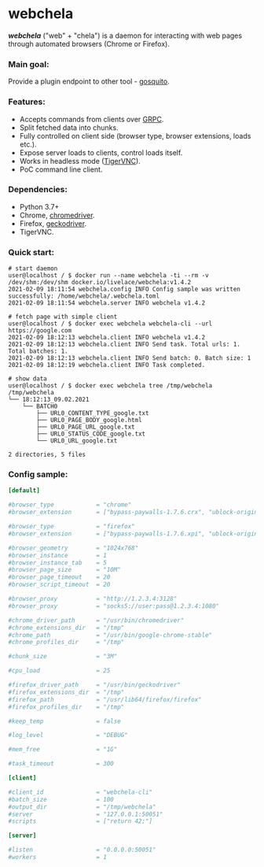 # webchela


***webchela*** ("web" + "chela") is a daemon for interacting with web pages through automated browsers (Chrome or Firefox). 

### Main goal:

Provide a plugin endpoint to other tool - [gosquito](https://github.com/livelace/gosquito). 

### Features:

* Accepts commands from clients over [GRPC](https://grpc.io/). 
* Split fetched data into chunks.
* Fully controlled on client side (browser type, browser extensions, loads etc.). 
* Expose server loads to clients, control loads itself.
* Works in headless mode ([TigerVNC](https://wiki.archlinux.org/index.php/TigerVNC)).
* PoC command line client.

### Dependencies:

* Python 3.7+
* Chrome, [chromedriver](https://chromedriver.chromium.org/).
* Firefox, [geckodriver](https://github.com/mozilla/geckodriver).
* TigerVNC.

### Quick start:

```shell script
# start daemon
user@localhost / $ docker run --name webchela -ti --rm -v /dev/shm:/dev/shm docker.io/livelace/webchela:v1.4.2
2021-02-09 18:11:54 webchela.config INFO Config sample was written successfully: /home/webchela/.webchela.toml
2021-02-09 18:11:54 webchela.server INFO webchela v1.4.2

# fetch page with simple client
user@localhost / $ docker exec webchela webchela-cli --url https://google.com
2021-02-09 18:12:13 webchela.client INFO webchela v1.4.2
2021-02-09 18:12:13 webchela.client INFO Send task. Total urls: 1. Total batches: 1.
2021-02-09 18:12:13 webchela.client INFO Send batch: 0. Batch size: 1
2021-02-09 18:12:19 webchela.client INFO Task completed.

# show data
user@localhost / $ docker exec webchela tree /tmp/webchela
/tmp/webchela
└── 18:12:13_09.02.2021
    └── BATCH0
        ├── URL0_CONTENT_TYPE_google.txt
        ├── URL0_PAGE_BODY_google.html
        ├── URL0_PAGE_URL_google.txt
        ├── URL0_STATUS_CODE_google.txt
        └── URL0_URL_google.txt

2 directories, 5 files
```

### Config sample:

```toml
[default]

#browser_type            = "chrome"
#browser_extension       = ["bypass-paywalls-1.7.6.crx", "ublock-origin-1.30.6.crx"]

#browser_type            = "firefox"
#browser_extension       = ["bypass-paywalls-1.7.6.xpi", "ublock-origin-1.30.6.xpi"]

#browser_geometry        = "1024x768"
#browser_instance        = 1
#browser_instance_tab    = 5
#browser_page_size       = "10M"
#browser_page_timeout    = 20
#browser_script_timeout  = 20

#browser_proxy           = "http://1.2.3.4:3128"
#browser_proxy           = "socks5://user:pass@1.2.3.4:1080"

#chrome_driver_path      = "/usr/bin/chromedriver"
#chrome_extensions_dir   = "/tmp"
#chrome_path             = "/usr/bin/google-chrome-stable"
#chrome_profiles_dir     = "/tmp"

#chunk_size              = "3M"

#cpu_load                = 25

#firefox_driver_path     = "/usr/bin/geckodriver"
#firefox_extensions_dir  = "/tmp"
#firefox_path            = "/usr/lib64/firefox/firefox"
#firefox_profiles_dir    = "/tmp"

#keep_temp               = false

#log_level               = "DEBUG"

#mem_free                = "1G"

#task_timeout            = 300

[client]

#client_id               = "webchela-cli"
#batch_size              = 100
#output_dir              = "/tmp/webchela"
#server                  = "127.0.0.1:50051"
#scripts                 = ["return 42;"]

[server]

#listen                  = "0.0.0.0:50051"
#workers                 = 1
```